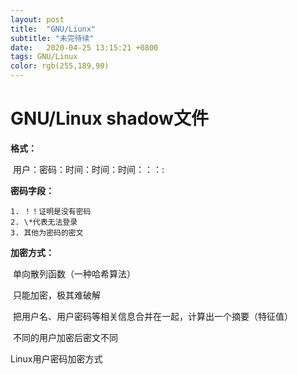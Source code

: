 ```yaml
---
layout: post
title:  "GNU/Liunx"
subtitle: "未完待续"
date:   2020-04-25 13:15:21 +0800
tags: GNU/Linux
color: rgb(255,189,90)
---
```


# GNU/Linux shadow文件

**格式：**

​	用户：密码：时间：时间：时间：：：:

**密码字段：**

	1. ！！证明是没有密码
 	2. \*代表无法登录
 	3. 其他为密码的密文

**加密方式：**

​	单向散列函数（一种哈希算法）

​		只能加密，极其难破解

​	把用户名、用户密码等相关信息合并在一起，计算出一个摘要（特征值）

​	不同的用户加密后密文不同









Linux用户密码加密方式

​	